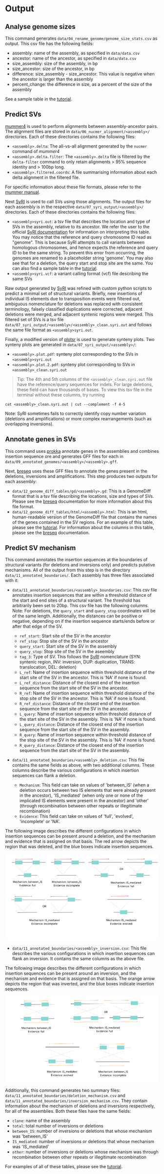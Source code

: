 # Output

## Analyse genome sizes

This command generates `data/04_rename_genome/genome_size_stats.csv` as output. This csv file has the following fields:

- assembly: name of the assembly, as specified in `data/data.csv`
- ancestor: name of the ancestor, as specified in `data/data.csv`
- size_assembly: size of the assembly, in bp
- size_ancestor: size of the ancestor, in bp
- difference: size_assembly - size_ancestor. This value is negative when the ancestor is larger than the assembly
- percent_change: the difference in size, as a percent of the size of the assembly 

See a sample table in the [tutorial](tutorial.md).

## Predict SVs

[mummer4](https://github.com/mummer4/mummer) is used to perform alignments between assembly-ancestor pairs. The alignment files are stored in `data/06_nucmer_alignment/<assembly>/` directories. Each of these directories contains the following files:

- `<assembly>.delta`: The all-vs-all alignment generated by the `nucmer` command of _mummer4_ 
- `<assembly>.delta.filter`: The `<assembly>.delta` file is filtered by the `delta-filter` command to only retain alignments > 95% sequence identity and > 100bp long.
- `<assembly>.filtered.coords`: A file summarising information about each delta alignment in the filtered file.

For specific information about these file formats, please refer to the [mummer manual](https://mummer.sourceforge.net/manual/#coords). 

Next [SyRI](https://github.com/schneebergerlab/syri) is used to call SVs using those alignments. The output files for each assembly is in the respective `data/07_syri_output/<assembly>/` directories. Each of these directories contains the following files:

- `<assembly>syri.out`: a tsv file that describes the location and type of SVs in the assembly, relative to its ancestor. We refer the user to the official [SyRI documentation](https://schneebergerlab.github.io/syri/fileformat.html) for information on interpreting this table. You may notice that the reference and query chromosome ID  read as "genome". This is because SyRI attempts to call variants between homologous chromosomes, and hence expects the reference and query ID to be the same string. To prevent this error from occurring, the genomes are renamed to a placeholder string 'genome'. You may also see that for a deletion, the query start and stop site are the same. You can also find a sample table in the [tutorial](tutorial.md). 
- `<assembly>syri.vcf`: a variant calling format (vcf) file describing the same SVs

Raw output generated by [SyRI](https://github.com/schneebergerlab/syri) was refined with custom python scripts to predict a minimal set of structural variants. Briefly, new insertions of individual IS elements due to transposition events were filtered out, ambiguous nomenclature for deletions was replaced with consistent terminology, falsely classified duplications were corrected, adjacent deletions were merged, and adjacent syntenic regions were merged. This filtered set of SVs is a tsv file `data/07_syri_output/<assembly>/<assembly>_clean.syri.out` and follows the same file format as `<assembly>syri.out`. 

Finally, a modified version of [plotsr](https://github.com/ira-zibbu/plotsr) is used to generate synteny plots. Two synteny plots are generated in `data/07_syri_output/<assembly>/`:

- `<assembly>.plot.pdf`: synteny plot corresponding to the SVs in `<assembly>syri.out`
- `<assembly>.plot.2.pdf`: synteny plot corresponding to SVs in `<assembly>_clean.syri.out`

> Tip: The 4th and 5th columns of the `<assembly>_clean.syri.out` file have the reference/query sequences for indels. For large deletions, these field can have thousands of bases. To view this tsv file in the terminal without these columns, try running

```
cat <assembly>_clean.syri.out | cut --complement -f 4-5
```

Note: SyRI sometimes fails to correctly identify copy number variation (deletions and amplifications) or more complex rearrangements (such as overlapping inversions).

## Annotate genes in SVs

This command uses [prokka](https://github.com/tseemann/prokka) annotate genes in the assemblies and combines insertion sequence ore and generates GFF files for each in `data/09_annotated_genomes/<assembly>/<assembly>.gff`.

Next, [breseq](https://github.com/barricklab/breseq) uses these GFF files to annotate the genes present in the deletions, inversions and amplifications. This step produces two outputs for each assembly:

- `data/12_genome_diff_tables/gd/<assembly>.gd`: This is a GenomeDiff format that is a tsv file describing the locations, size and types of SVs. Please see the [breseq](https://gensoft.pasteur.fr/docs/breseq/0.35.0/gd_format.html) documentation for more information about this file format. 
- `data/12_genome_diff_tables/html/<assembly>.html`: This is an html, human-readable version of the GenomeDiff file that contains the names of the genes contained in the SV regions. For an example of this table, please see the [tutorial](tutorial.md). For information about the columns in this table, please see the [breseq](https://gensoft.pasteur.fr/docs/breseq/0.35.0/output.html#html-human-readable-output) documentation. 

## Predict SV mechanism

This command annotates the insertion sequences at the boundaries of structural variants (for deletions and inversions only) and predicts putative mechanisms. All of the output from this step is in the directory `data/11_annotated_boundaries/`. Each assembly has three files associated with it:

-  `data/11_annotated_boundaries/<assembly>_boundaries.csv`: This csv file annotates insertion sequences that are within a threshold distance of the start and end sites of a structural variant. The threshold has arbitrarily been set to 20bp. This csv file has the following columns. Note: For deletions, the `query_start` and `query_stop` coordinates will be of the same length. Additionally, the distances can be positive or negative, depending on if the insertion sequence starts/ends before or after that edge of the SV.

	- `ref_start`: Start site of the SV in the ancestor
	- `ref_stop`: Stop site of the SV in the ancestor
	- `query_start`: Start site of the SV in the assembly
	- `query_stop`: Stop site of the SV in the aseembly
	- `tag_3`: Type of SV. This follows the [SyRI](https://schneebergerlab.github.io/syri/fileformat.html) nomenclature (SYN: syntenic region, INV: inversion, DUP: duplication, TRANS: translocation, DEL: deletion)
	- `L_ref`: Name of insertion sequence within threshold distance of the start site of the SV in the ancestor. This is 'NA' if none is found.
	- `L_ref_distance`: Distance of the closest end of the insertion sequence from the start site of the SV in the ancestor.
	- `R_ref`:  Name of insertion sequence within threshold distance of the stop site of the SV in the ancestor. This is 'NA' if none is found.
	- `R_ref_distance`: Distance of the closest end of the insertion sequence from the start site of the SV in the ancestor.
	- `L_query`:  Name of insertion sequence within threshold distance of the start site of the SV in the assembly. This is 'NA' if none is found.
	- `L_query_distance`: Distance of the closest end of the insertion sequence from the start site of the SV in the assembly.
	- `R_query`: Name of insertion sequence within threshold distance of the stop site of the SV in the assembly. This is 'NA' if none is found.
	- `R_query_distance`: Distance of the closest end of the insertion sequence from the start site of the SV in the assembly.

- `data/11_annotated_boundaries/<assembly>_deletion.csv`: This file contains the same fields as above, with two additional columns. These columns describe the various configurations in which insertion sequences can flank a deletion.

	- `Mechanism`: This field can take on values of 'between_IS' (when a deletion occurs between two IS elements that were already present in the ancestor), 'IS_mediated' (when only one or none of the implicated IS elements were present in the ancestor) and 'other' (through recombination between other repeats or illegitimate recombination)
	- `Evidence`: This field can take on values of 'full', 'evolved', 'incomplete' or 'NA'. 

The following image describes the different configurations in which insertion sequences can be present around a deletion, and the mechanism and evidence that is assigned on that basis. The red arrow depicts the region that was deleted, and the blue boxes indicate insertion sequences.

![image_deletion](deletion_mechanism_1.png)

- `data/11_annotated_boundaries/<assembly>_inversion.csv`: This file describes the various configurations in which insertion sequences can flank an inversion. It contains the same columns as the above file.

The following image describes the different configurations in which insertion sequences can be present around an inversion, and the mechanism and evidence that is assigned on that basis. The orange arrow depicts the region that was inverted, and the blue boxes indicate insertion sequences.

![image_inversion](inversion_mechanism_1.png)

Additionally, this command generates two summary files: `data/11_annotated_boundaries/deletion_mechanism.csv` and `data/11_annotated_boundaries/inversion_mechanism.csv`. They contain information about the mechanism of deletions and inversions respectively, for all of the assemblies. Both these files have the same fields:

- `clone`: name of the assembly
- `total`: total number of inversions or deletions
- `between_IS`: number of inversions or deletions that whose mechanism was 'between_IS'
- `IS_mediated`: number of inversions or deletions that whose mechanism was 'IS_mediated'
- `other`: number of inversions or deletions whose mechanism was through recombination between other repeats or illegitimate recombination

For examples of all of these tables, please see the [tutorial](tutorial.md). 